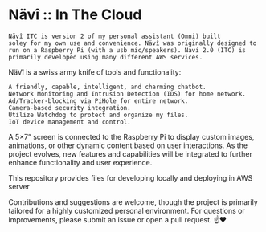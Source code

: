 # Nävî :: In The Cloud

<code>Nävî ITC is version 2 of my personal assistant (Omni) built soley for my own use and convenience. Nävî was originally designed to run on a Raspberry Pi (with a usb mic/speakers). Navi 2.0 (ITC) is primarily developed using many different AWS services. </code>

NäVî is a swiss army knife of tools and functionality:

    A friendly, capable, intelligent, and charming chatbot.
    Network Monitoring and Intrusion Detection (IDS) for home network.
    Ad/Tracker-blocking via PiHole for entire network.
    Camera-based security integration.
    Utilize Watchdog to protect and organize my files.
    IoT device management and control.

A 5×7” screen is connected to the Raspberry Pi to display custom images, animations, or other dynamic content based on user interactions. As the project evolves, new features and capabilities will be integrated to further enhance functionality and user experience.

This repository provides files for developing locally and deploying in AWS server




Contributions and suggestions are welcome, though the project is primarily tailored for a highly customized personal environment. For questions or improvements, please submit an issue or open a pull request. ☝️❤️
